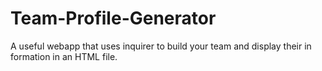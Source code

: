 # Team-Profile-Generator
A useful webapp that uses inquirer to build your team and display their in formation in an HTML file.
